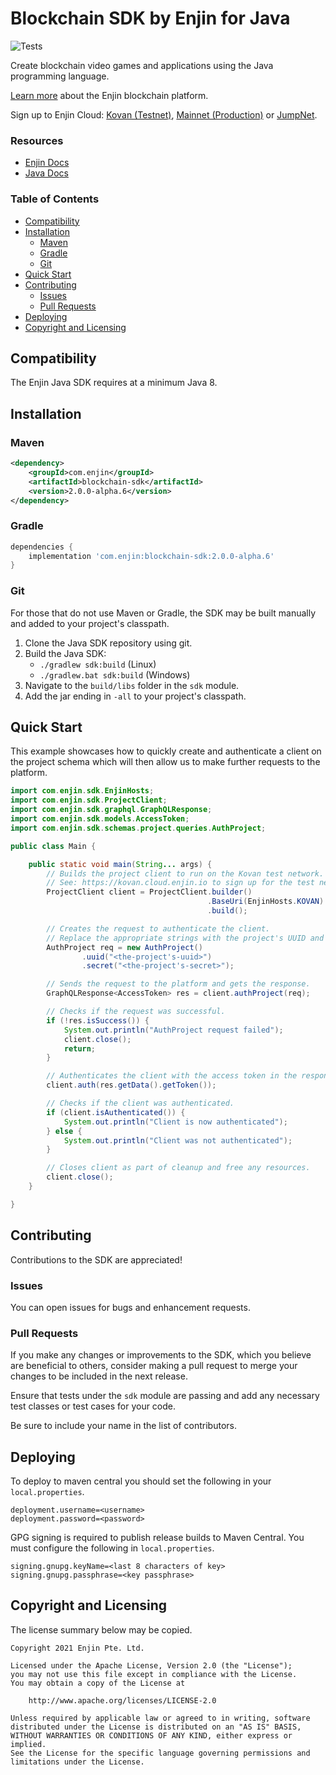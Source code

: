 # Blockchain SDK by Enjin for Java

![Tests](https://github.com/enjin/enjin-java-sdk/actions/workflows/Tests.yml/badge.svg?branch=master)

Create blockchain video games and applications using the Java programming language.

[Learn more](https://enjin.io/) about the Enjin blockchain platform.

Sign up to Enjin Cloud: [Kovan (Testnet)](https://kovan.cloud.enjin.io/),
[Mainnet (Production)](https://cloud.enjin.io/) or [JumpNet](https://jumpnet.cloud.enjin.io/).

### Resources

* [Enjin Docs](https://docs.enjin.io)
* [Java Docs](https://enjin.github.io/enjin-java-sdk/sdk/latest/)

### Table of Contents

* [Compatibility](#compatibility)
* [Installation](#installation)
    * [Maven](#maven)
    * [Gradle](#gradle)
    * [Git](#git)
* [Quick Start](#quick-start)
* [Contributing](#contributing)
    * [Issues](#issues)
    * [Pull Requests](#pull-requests)
* [Deploying](#deploying)
* [Copyright and Licensing](#copyright-and-licensing)

## Compatibility

The Enjin Java SDK requires at a minimum Java 8.

## Installation

### Maven

```xml
<dependency>
    <groupId>com.enjin</groupId>
    <artifactId>blockchain-sdk</artifactId>
    <version>2.0.0-alpha.6</version>
</dependency>
```

### Gradle

```groovy
dependencies {
    implementation 'com.enjin:blockchain-sdk:2.0.0-alpha.6'
}
```

### Git

For those that do not use Maven or Gradle, the SDK may be built manually and added to your project's classpath.

1. Clone the Java SDK repository using git.
2. Build the Java SDK:
    * `./gradlew sdk:build` (Linux)
    * `./gradlew.bat sdk:build` (Windows)
3. Navigate to the `build/libs` folder in the `sdk` module.
4. Add the jar ending in `-all` to your project's classpath.

## Quick Start

This example showcases how to quickly create and authenticate a client on the project schema which will then allow us to
make further requests to the platform.

```java
import com.enjin.sdk.EnjinHosts;
import com.enjin.sdk.ProjectClient;
import com.enjin.sdk.graphql.GraphQLResponse;
import com.enjin.sdk.models.AccessToken;
import com.enjin.sdk.schemas.project.queries.AuthProject;

public class Main {

    public static void main(String... args) {
        // Builds the project client to run on the Kovan test network.
        // See: https://kovan.cloud.enjin.io to sign up for the test network.
        ProjectClient client = ProjectClient.builder()
                                            .BaseUri(EnjinHosts.KOVAN)
                                            .build();

        // Creates the request to authenticate the client.
        // Replace the appropriate strings with the project's UUID and secret.
        AuthProject req = new AuthProject()
                .uuid("<the-project's-uuid>")
                .secret("<the-project's-secret>");

        // Sends the request to the platform and gets the response.
        GraphQLResponse<AccessToken> res = client.authProject(req);

        // Checks if the request was successful.
        if (!res.isSuccess()) {
            System.out.println("AuthProject request failed");
            client.close();
            return;
        }

        // Authenticates the client with the access token in the response.
        client.auth(res.getData().getToken());

        // Checks if the client was authenticated.
        if (client.isAuthenticated()) {
            System.out.println("Client is now authenticated");
        } else {
            System.out.println("Client was not authenticated");
        }

        // Closes client as part of cleanup and free any resources.
        client.close();
    }

}
```

## Contributing

Contributions to the SDK are appreciated!

### Issues

You can open issues for bugs and enhancement requests.

### Pull Requests

If you make any changes or improvements to the SDK, which you believe are beneficial to others, consider making a pull
request to merge your changes to be included in the next release.

Ensure that tests under the `sdk` module are passing and add any necessary test classes or test cases for your code.

Be sure to include your name in the list of contributors.

## Deploying

To deploy to maven central you should set the following in your `local.properties`.

```properties
deployment.username=<username>
deployment.password=<password>
```

GPG signing is required to publish release builds to Maven Central. You must configure the following in
`local.properties`.

```properties
signing.gnupg.keyName=<last 8 characters of key>
signing.gnupg.passphrase=<key passphrase>
```

## Copyright and Licensing

The license summary below may be copied.

```text
Copyright 2021 Enjin Pte. Ltd.

Licensed under the Apache License, Version 2.0 (the "License");
you may not use this file except in compliance with the License.
You may obtain a copy of the License at

    http://www.apache.org/licenses/LICENSE-2.0

Unless required by applicable law or agreed to in writing, software
distributed under the License is distributed on an "AS IS" BASIS,
WITHOUT WARRANTIES OR CONDITIONS OF ANY KIND, either express or implied.
See the License for the specific language governing permissions and
limitations under the License.
```
